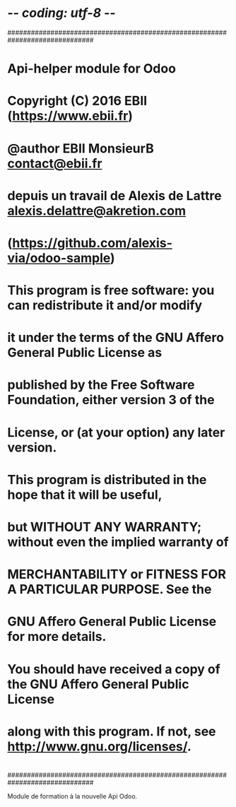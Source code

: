 # -*- coding: utf-8 -*-
##############################################################################
#
#    Api-helper module for Odoo
#    Copyright (C) 2016 EBII  (https://www.ebii.fr)
#    @author EBII MonsieurB <contact@ebii.fr>
#	depuis un travail de Alexis de Lattre <alexis.delattre@akretion.com>
#	(https://github.com/alexis-via/odoo-sample)
#    This program is free software: you can redistribute it and/or modify
#    it under the terms of the GNU Affero General Public License as
#    published by the Free Software Foundation, either version 3 of the
#    License, or (at your option) any later version.
#
#    This program is distributed in the hope that it will be useful,
#    but WITHOUT ANY WARRANTY; without even the implied warranty of
#    MERCHANTABILITY or FITNESS FOR A PARTICULAR PURPOSE.  See the
#    GNU Affero General Public License for more details.
#
#    You should have received a copy of the GNU Affero General Public License
#    along with this program.  If not, see <http://www.gnu.org/licenses/>.
#
##############################################################################


Module de formation à la nouvelle Api Odoo.

